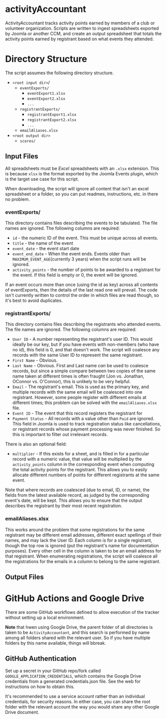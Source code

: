 # activityAccountant

ActivityAccountant tracks activity points earned by members of a club or volunteer organization. Scripts are written to ingest spreadsheets exported by Joomla or another CCM, and create an output spreadsheet that totals the activity points earned by registrant based on what events they attended.

# Directory Structure

The script assumes the following directory structure.

* `<root input dir>`/
  * `eventExports/`
    * `eventExport1.xlsx`
    * `eventExport2.xlsx`
    * `...`
  * `registrantExports/`
    * `registrantExport1.xlsx`
    * `registrantExport2.xlsx`
    * `...`
  * `emailAliases.xlsx`
* `<root output dir>`
  * `scores/`

## Input Files

All spreadsheets must be *Excel* spreadsheets with an `.xlsx` extension. This is because `xlsx` is the format exported by the Joomla Events plugin, which is the target use case for this script. 

When downloading, the script will ignore all content that isn't an excel spreadsheet or a folder, so you can put readmes, instructions, etc. in there no problem.

### eventExports/

This directory contains files describing the events to be tabulated. The file names are ignored. The following columns are required:

* `id` - the numeric ID of the event. This must be unique across all events.
* `title` - the name of the event
* `event_date` - the event start date
* `event_end_date` - When the event ends. Events older than `MAXIMUM_EVENT_AGE`(currently 3 years) when the script runs will be ignored. 
* `activity_points` - the number of points to be awarded to a registrant for the event. If this field is empty or 0, the event will be ignored.

If an event occurs more than once (using the id as key) across all contents of eventExports, then the details of the last read one will prevail. The code isn't currently written to control the order in which files are read though, so it's best to avoid duplicates.

### registrantExports/

This directory contains files describing the registrants who attended events. The file names are ignored. The following columns are required:

* `User ID` - A number representing the registrant's user ID. This would ideally be our key, but if you have events with non-members (who have no id), this field is 0, and that doesn't work. The script will coalesce any records with the same User ID to represent the same registrant.
* `First Name` - Obvious.
* `Last Name` - Obvious. First and Last name *can* be used to coalesce records, but since a simple compare between two copies of the same name taken at different times is often fraught (Jon vs. Jonathan, OConnor vs. O'Connor), this is unlikely to be very helpful.
* `Email` - The registrant's email. This is used as the primary key, and multiple records with the same email will be coalesced into one registrant. However, some people register with different emails at different times; this problem can be solved with the `emailAliases.xlsx` file.
* `Event ID` - The event that this record registers the registrant for
* `Payment Status` - All records with a value other than `Paid` are ignored. This field in Joomla is used to track registration status like cancellations, or registrant records whose payment processing was never finished. So this is important to filter out irrelevant records.

There is also an optional field:
* `multiplier` - If this exists for a sheet, and is filled in for a particular record with a numeric value, that value will be multiplied by the `activity_points` column in the corresponding event when computing the total activity points for the registrant. This allows you to easily allocate different numbers of points for different registrants at the same event.

Note that where records are coalesced (due to email, ID, or name), the fields from the latest available record, as judged by the corresponding event's date, will be kept. This allows you to ensure that the output describes the registrant by their most recent registration.

### emailAliases.xlsx

This works around the problem that some registrations for the same registrant may be different email addresses, different exact spellings of their names, and may lack the User ID. Each column is for a single registrant, though the top row is ignored (put the registrant's name for documentation purposes). Every other cell in the column is taken to be an email address for that registrant. When enumerating registrations, the script will coalesce all the registrations for the emails in a column to belong to the same registrant.

## Output Files

# GitHub Actions and Google Drive

There are some GitHub workflows defined to allow execution of the tracker without setting up a local environment.

**Note** that hwen using Google Drive, the parent folder of all directories is taken to be `ActivityAccountant`, and this search is performed by name among all folders shared with the relevant user. So if you have multiple folders by this name available, things will bbreak.

## GitHub Authentication

Set up a secret in your GitHub repo/fork called `GOOGLE_APPLICATION_CREDENTIALS`, which contains the Google Drive credentials from a generated credentials.json file. See the web for instructions on how to obtain this.

It's recommended to use a service account rather than an individual credentials, for security reasons. In either case, you can share the root folder with the relevant account the way you would share any other Google Drive document.
